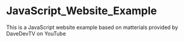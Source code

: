 # JavaScript_Website_Example
This is a JavaScript website example based on matterials provided by DaveDevTV on YouTube
